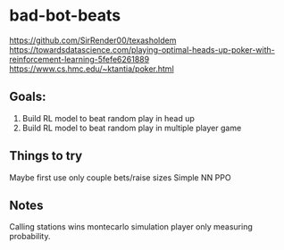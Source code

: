 # bad-bot-beats

https://github.com/SirRender00/texasholdem
https://towardsdatascience.com/playing-optimal-heads-up-poker-with-reinforcement-learning-5fefe6261889
https://www.cs.hmc.edu/~ktantia/poker.html

## Goals:
1. Build RL model to beat random play in head up
2. Build RL model to beat random play in multiple player game


## Things to try
Maybe first use only couple bets/raise sizes
Simple NN 
PPO



## Notes
Calling stations wins montecarlo simulation player only measuring probability.
